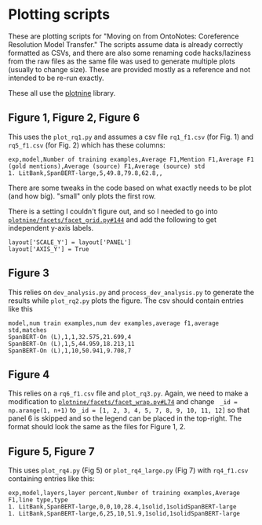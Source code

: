 # Plotting scripts

These are plotting scripts for "Moving on from OntoNotes: Coreference Resolution Model Transfer." The scripts assume data is already correctly formatted as CSVs, and there are also some renaming code hacks/laziness from the raw files as the same file was used to generate multiple plots (usually to change size). These are provided mostly as a reference and not intended to be re-run exactly.

These all use the [plotnine](https://plotnine.readthedocs.io/en/stable/) library.

## Figure 1, Figure 2, Figure 6

This uses the `plot_rq1.py` and assumes a csv file `rq1_f1.csv` (for Fig. 1) and `rq5_f1.csv` (for Fig. 2) which has these columns:

```
exp,model,Number of training examples,Average F1,Mention F1,Average F1 (gold mentions),Average (source) F1,Average (source) std
1. LitBank,SpanBERT-large,5,49.8,79.8,62.8,,
```
There are some tweaks in the code based on what exactly needs to be plot (and how big). "small" only plots the first row.

There is a setting I couldn't figure out, and so I needed to go into [`plotnine/facets/facet_grid.py#144`](https://github.com/has2k1/plotnine/blob/master/plotnine/facets/facet_grid.py#L144) and add the following to get independent y-axis labels.

```
layout['SCALE_Y'] = layout['PANEL']
layout['AXIS_Y'] = True
```

## Figure 3

This relies on `dev_analysis.py` and `process_dev_analysis.py` to generate the results while `plot_rq2.py` plots the figure. The csv should contain entries like this

```
model,num train examples,num dev examples,average f1,average std,matches
SpanBERT-On (L),1,1,32.575,21.699,4
SpanBERT-On (L),1,5,44.959,18.213,11
SpanBERT-On (L),1,10,50.941,9.708,7
```

## Figure 4

This relies on a `rq6_f1.csv` file and `plot_rq3.py`. Again, we need to make a modification to [`plotnine/facets/facet_wrap.py#L74`](https://github.com/has2k1/plotnine/blob/master/plotnine/facets/facet_wrap.py#L74) and change ` _id = np.arange(1, n+1)` to `_id = [1, 2, 3, 4, 5, 7, 8, 9, 10, 11, 12]` so that panel 6 is skipped and so the legend can be placed in the top-right. The format should look the same as the files for Figure 1, 2.

## Figure 5, Figure 7

This uses `plot_rq4.py` (Fig 5) or `plot_rq4_large.py` (Fig 7) with `rq4_f1.csv` containing entries like this:

```
exp,model,layers,layer percent,Number of training examples,Average F1,line type,type
1. LitBank,SpanBERT-large,0,0,10,28.4,1solid,1solidSpanBERT-large
1. LitBank,SpanBERT-large,6,25,10,51.9,1solid,1solidSpanBERT-large
```




